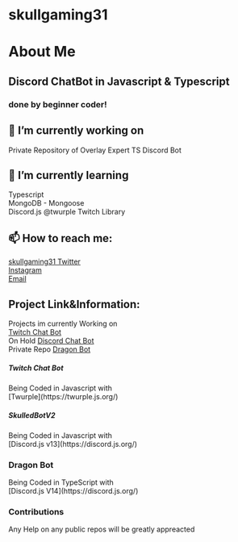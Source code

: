 # skullgaming31
# About Me

## Discord ChatBot in Javascript & Typescript
### done by **beginner** coder!

## 🌱 I’m currently working on
Private Repository of Overlay Expert TS Discord Bot

## 🌱 I’m currently learning
Typescript<br />
MongoDB - Mongoose<br />
Discord.js
@twurple Twitch Library

## 📫 How to reach me:

[skullgaming31 Twitter](https://twitter.com/canadiandragon)<br />
[Instagram](https://instagram.com/canadiendragon)<br />
[Email](skullgamingg31@gmail.com)<br />

## Project Link&Information: 
Projects im currently Working on<br />
[Twitch Chat Bot](https://github.com/skullgaming31/skulledbotTwitch)<br />
On Hold [Discord Chat Bot](https://github.com/skullgaming31/skulledbotDiscord)<br />
Private Repo [Dragon Bot](#)

<h5>Twitch Chat Bot</h5>
Being Coded in Javascript with<br />
[Twurple](https://twurple.js.org/)<br />

<h5>SkulledBotV2</h5>
Being Coded in Javascript with<br />
[Discord.js v13](https://discord.js.org/)<br />

<h3>Dragon Bot</h3>
Being Coded in TypeScript with <br />
[Discord.js V14](https://discord.js.org/)<br />

### Contributions
Any Help on any public repos will be greatly appreacted


<!--
**SkullGaming31/skullgaming31** is a ✨ _special_ ✨ repository because its `README.md` (this file) appears on your GitHub profile.

Here are some ideas to get you started:

- 🔭 I’m currently working on ...
- 🌱 I’m currently learning ...
- 👯 I’m looking to collaborate on ...
- 🤔 I’m looking for help with ...
- 💬 Ask me about ...
- 📫 How to reach me: ...
- 😄 Pronouns: ...
- ⚡ Fun fact: ...
-->
